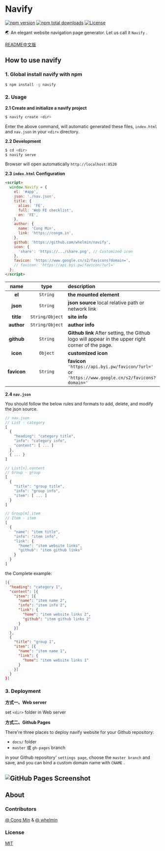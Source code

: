 # Navify

[![npm version](https://img.shields.io/npm/v/navify.svg?style=flat-square)](https://www.npmjs.com/package/navify)
[![npm total downloads](https://img.shields.io/npm/dt/navify.svg?style=flat-square)](https://www.npmjs.com/package/navify)
[![License](https://img.shields.io/github/license/whelmin/navify.svg?style=flat-square)](https://github.com/whelmin/navify/blob/master/LICENSE)

🌏 An elegant website navigation page generator. Let us call it `Navify` .

[README中文版](./README-zh.md)

## How to use navify

### 1. **Global install navify with npm**

```bash
$ npm install -g navify
```

### 2. **Usage**

**2.1 Create and initialize a navify project**

```bash
$ navify create <dir>
```
Enter the above command, will automatic generated these files, `index.html` and `nav.json` in your `<dir>` directory.

**2.2 Development**

```bash
$ cd <dir>
$ navify serve
```

Browser will open automatically `http://localhost:8520`

**2.3 `index.html` Configuration**

```html
<script>
  window.Navify = {
    el: '#app',
    json: './nav.json',
    title: {
      alias: 'FE',
      full: 'Web FE checklist',
      en: 'FE',
    },
    author: {
      name: 'Cong Min',
      link: 'https://congm.in',
    },
    github: 'https://github.com/whelmin/navify',
    icon: {
      'share': 'https://.../share.png', // Customized icon
    },
    favicon: 'https://www.google.cn/s2/favicons?domain=',
    // favicon: 'https://api.byi.pw/favicon/?url='
  };
</script>
```

| name | type | description | default |
|:----:|:----------:|:---------|:----|
| **el** | `String` | **the mounted element** | `'#app'` |
| **json** | `String` | **json source** local relative path or network link | `'./nav.json'` |
| **title** | `String/Object` | **site info** |
| **author** | `String/Object` | **author info** | `null` |
| **github** | `String` | **Github link** After setting, the Github logo will appear in the upper right corner of the page. | `null` |
| **icon** | `Object` | **customized icon** | `{}` |
| **favicon** | `String` | **favicon** `'https://api.byi.pw/favicon/?url='` or `'https://www.google.cn/s2/favicons?domain='` |

**2.4 `nav.json`**

You should follow the below rules and formats to add, delete, and modify the json source.

```js
// nav.json
// List - category
[
  {
    "heading": "category title",
    "info": "category info",
    "content": [ ... ]
  },
  { ... }
]
```

```js
// List[n].content
// Group - group
[
  {
    "title": "group title",
    "info": "group info",
    "item": [ ... ]
  }
]
```

```js
// Group[m].item
// Item - item
[
  {
    "name": "item title",
    "info": "item info",
    "link": {
      "home": "item website links",
      "github": "item github links"
    }
  }
]
```

the Complete example:

```json
[{
  "heading": "category 1",
  "content": [{
    "item": [{
      "name": "item name 2",
      "info": "item info 2",
      "link": {
        "home": "item website links 2",
        "github": "item github links 2"
      }
    }]
  },
  {
    "title": "group 1",
    "item": [{
      "name": "item name 1",
      "link": {
        "home": "item website links 1"
      }
    }]
  }
}]
```

### 3. **Deployment**

**方式一、Web server**

set `<dir>` folder in Web server

**方式二、Github Pages**

There're three places to deploy navify website for your Github repository:

* `docs/` folder
* `master` 或 `gh-pages` branch

in your Github repository' `settings page`, choose the `master branch` and save, and you can bind a custom domain name with `CNAME` .

![GitHub Pages Screenshot](https://user-images.githubusercontent.com/13345272/46583007-727aa680-ca82-11e8-8548-ec6defbfb04b.png)
---

## About

### Contributors

[@ Cong Min](https://congm.in) & [@ whelmin](https://whelm.in)

### License

[MIT](https://github.com/whelmin/navify/blob/master/LICENSE)
